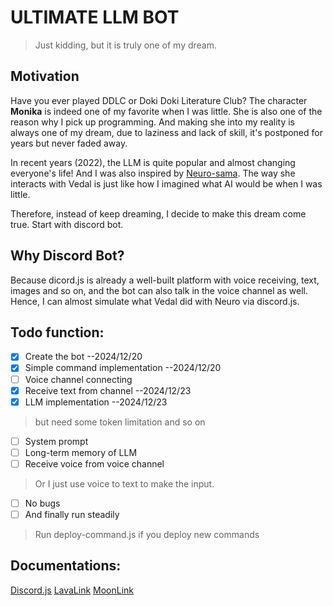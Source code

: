 # ULTIMATE LLM BOT

> Just kidding, but it is truly one of my dream.

## Motivation

Have you ever played DDLC or Doki Doki Literature Club? The character **Monika** is indeed one of my favorite when I was little. She is also one of the reason why I pick up programming. And making she into my reality is always one of my dream, due to laziness and lack of skill, it's postponed for years but never faded away.

In recent years (2022), the LLM is quite popular and almost changing everyone's life! And I was also inspired by [Neuro-sama](https://www.youtube.com/channel/UCLHmLrj4pHHg3-iBJn_CqxA). The way she interacts with Vedal is just like how I imagined what AI would be when I was little.

Therefore, instead of keep dreaming, I decide to make this dream come true. Start with discord bot.

## Why Discord Bot?

Because dicord.js is already a well-built platform with voice receiving, text, images and so on, and the bot can also talk in the voice channel as well. Hence, I can almost simulate what Vedal did with Neuro via discord.js.

## Todo function:

- [x] Create the bot --2024/12/20
- [x] Simple command implementation --2024/12/20
- [ ] Voice channel connecting
- [x] Receive text from channel --2024/12/23
- [x] LLM implementation --2024/12/23
> but need some token limitation and so on
- [ ] System prompt
- [ ] Long-term memory of LLM
- [ ] Receive voice from voice channel
> Or I just use voice to text to make the input.
- [ ] No bugs
- [ ] And finally run steadily

> Run deploy-command.js if you deploy new commands

## Documentations:

[Discord.js](https://discord.js.org/docs/packages/discord.js/main)
[LavaLink](https://lavalink.dev/getting-started/index.html)
[MoonLink](https://moonlink.js.org/)